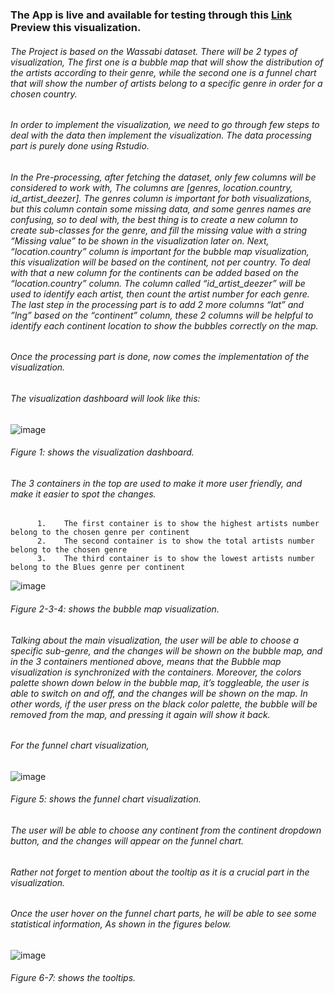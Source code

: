### The App is live and available for testing through this [Link](https://hadikachmar3.shinyapps.io/Data_visualization_wassabi/) Preview this visualization. 


###### The Project is based on the Wassabi dataset. There will be 2 types of visualization, The first one is a bubble map that will show the distribution of the artists according to their genre, while the second one is a funnel chart that will show the number of artists belong to a specific genre in order for a chosen country.
###### In order to implement the visualization, we need to go through few steps to deal with the data then implement the visualization. The data processing part is purely done using Rstudio.
###### In the Pre-processing, after fetching the dataset, only few columns will be considered to work with, The columns are [genres, location.country, id_artist_deezer]. The genres column is important for both visualizations, but this column contain some missing data, and some genres names are confusing, so to deal with, the best thing is to create a new column to create sub-classes for the genre, and fill the missing value with a string “Missing value” to be shown in the visualization later on. Next, “location.country” column is important for the bubble map visualization, this visualization will be based on the continent, not per country. To deal with that a new column for the continents can be added based on the “location.country” column. The column called “id_artist_deezer” will be used to identify each artist, then count the artist number for each genre. The last step in the processing part is to add 2 more columns “lat” and ”lng” based on the “continent” column, these 2 columns will be helpful to identify each continent location to show the bubbles correctly on the map. 
###### Once the processing part is done, now comes the implementation of the visualization.
###### The visualization dashboard will look like this: 
![image](https://user-images.githubusercontent.com/38382273/149219924-76d7f8c2-4ab2-4502-808a-3bede3d34b3e.png)
###### Figure 1: shows the visualization dashboard.
###### The 3 containers in the top are used to make it more user friendly, and make it easier to spot the changes. 
          1.	The first container is to show the highest artists number belong to the chosen genre per continent
          2.	The second container is to show the total artists number belong to the chosen genre
          3.	The third container is to show the lowest artists number belong to the Blues genre per continent
          
![image](https://user-images.githubusercontent.com/38382273/149220766-f967d554-b1cd-4406-8191-f033dad405d4.png)
###### Figure 2-3-4: shows the bubble map visualization.

###### Talking about the main visualization, the user will be able to choose a specific sub-genre, and the changes will be shown on the bubble map, and in the 3 containers mentioned above, means that the Bubble map visualization is synchronized with the containers. Moreover, the colors palette shown down below in the bubble map, it’s toggleable, the user is able to switch on and off, and the changes will be shown on the map. In other words, if the user press on the black color palette, the bubble will be removed from the map, and pressing it again will show it back.
###### For the funnel chart visualization,

![image](https://user-images.githubusercontent.com/38382273/149220870-1d2f9859-ff10-4252-9642-0db53e4b534c.png)
###### Figure 5: shows the funnel chart visualization.
###### The user will be able to choose any continent from the continent dropdown button, and the changes will appear on the funnel chart.
###### Rather not forget to mention about the tooltip as it is a crucial part in the visualization.
###### Once the user hover on the funnel chart parts, he will be able to see some statistical information, As shown in the figures below.

![image](https://user-images.githubusercontent.com/38382273/149221123-79752ab8-c385-4ff4-81e7-1da536fc429a.png)
###### Figure 6-7: shows the tooltips.



